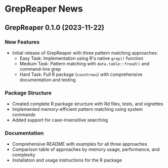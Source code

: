 # GrepReaper News

## GrepReaper 0.1.0 (2023-11-22)

### New Features

* Initial release of GrepReaper with three pattern matching approaches:
  * Easy Task: Implementation using R's native `grep()` function
  * Medium Task: Pattern matching with `data.table::fread()` and command-line grep
  * Hard Task: Full R package (`countrows`) with comprehensive documentation and testing

### Package Structure

* Created complete R package structure with Rd files, tests, and vignettes
* Implemented memory-efficient pattern matching using system commands
* Added support for case-insensitive searching

### Documentation

* Comprehensive README with examples for all three approaches
* Comparison table of approaches by memory usage, performance, and complexity
* Installation and usage instructions for the R package
